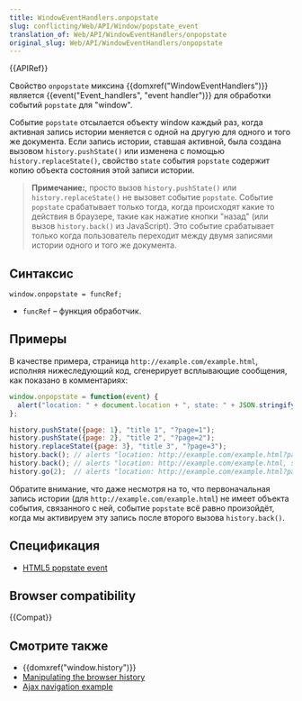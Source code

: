 ```yaml
---
title: WindowEventHandlers.onpopstate
slug: conflicting/Web/API/Window/popstate_event
translation_of: Web/API/WindowEventHandlers/onpopstate
original_slug: Web/API/WindowEventHandlers/onpopstate
---
```

{{APIRef}}

Свойство `onpopstate` миксина {{domxref("WindowEventHandlers")}} является {{event("Event_handlers", "event handler")}} для обработки событий `popstate` для "window".

Событие `popstate` отсылается объекту window каждый раз, когда активная запись истории меняется с одной на другую для одного и того же документа. Если запись истории, ставшая активной, была создана вызовом `history.pushState()` или изменена с помощью `history.replaceState()`, свойство `state` события `popstate` содержит копию объекта состояния этой записи истории.

> **Примечание:**, просто вызов `history.pushState()` или `history.replaceState()` не вызовет событие `popstate`. Событие `popstate` срабатывает только тогда, когда происходят какие то действия в браузере, такие как нажатие кнопки "назад" (или вызов `history.back()` из JavaScript). Это событие срабатывает только когда пользователь переходит между двумя записями истории одного и того же документа.

## Синтаксис

```
window.onpopstate = funcRef;
```

- `funcRef` – функция обработчик.

## Примеры

В качестве примера, страница `http://example.com/example.html`, исполняя нижеследующий код, сгенерирует всплывающие сообщения, как показано в комментариях:

```js
window.onpopstate = function(event) {
  alert("location: " + document.location + ", state: " + JSON.stringify(event.state));
};

history.pushState({page: 1}, "title 1", "?page=1");
history.pushState({page: 2}, "title 2", "?page=2");
history.replaceState({page: 3}, "title 3", "?page=3");
history.back(); // alerts "location: http://example.com/example.html?page=1, state: {"page":1}"
history.back(); // alerts "location: http://example.com/example.html, state: null
history.go(2);  // alerts "location: http://example.com/example.html?page=3, state: {"page":3}
```

Обратите внимание, что даже несмотря на то, что первоначальная запись истории (для `http://example.com/example.html`) не имеет объекта события, связанного с ней, событие `popstate` всё равно произойдёт, когда мы активируем эту запись после второго вызова `history.back()`.

## Спецификация

- [HTML5 popstate event](http://www.whatwg.org/specs/web-apps/current-work/#handler-window-onpopstate)

## Browser compatibility

{{Compat}}

## Смотрите также

- {{domxref("window.history")}}
- [Manipulating the browser history](/ru/docs/Web/Guide/DOM/Manipulating_the_browser_history)
- [Ajax navigation example](/ru/docs/Web/Guide/DOM/Manipulating_the_browser_history/Example)
